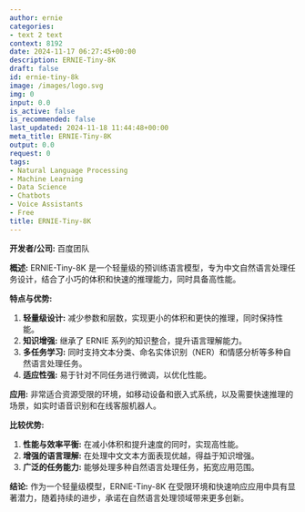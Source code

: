 ```yaml
---
author: ernie
categories:
- text 2 text
context: 8192
date: 2024-11-17 06:27:45+00:00
description: ERNIE-Tiny-8K
draft: false
id: ernie-tiny-8k
image: /images/logo.svg
img: 0
input: 0.0
is_active: false
is_recommended: false
last_updated: 2024-11-18 11:44:48+00:00
meta_title: ERNIE-Tiny-8K
output: 0.0
request: 0
tags:
- Natural Language Processing
- Machine Learning
- Data Science
- Chatbots
- Voice Assistants
- Free
title: ERNIE-Tiny-8K
---
```




**开发者/公司:** 百度团队

**概述:** ERNIE-Tiny-8K 是一个轻量级的预训练语言模型，专为中文自然语言处理任务设计，结合了小巧的体积和快速的推理能力，同时具备高性能。

**特点与优势:**
1. **轻量级设计:** 减少参数和层数，实现更小的体积和更快的推理，同时保持性能。
2. **知识增强:** 继承了 ERNIE 系列的知识整合，提升语言理解能力。
3. **多任务学习:** 同时支持文本分类、命名实体识别（NER）和情感分析等多种自然语言处理任务。
4. **适应性强:** 易于针对不同任务进行微调，以优化性能。

**应用:** 非常适合资源受限的环境，如移动设备和嵌入式系统，以及需要快速推理的场景，如实时语音识别和在线客服机器人。

**比较优势:**
1. **性能与效率平衡:** 在减小体积和提升速度的同时，实现高性能。
2. **增强的语言理解:** 在处理中文文本方面表现优越，得益于知识增强。
3. **广泛的任务能力:** 能够处理多种自然语言处理任务，拓宽应用范围。

**结论:** 作为一个轻量级模型，ERNIE-Tiny-8K 在受限环境和快速响应应用中具有显著潜力，随着持续的进步，承诺在自然语言处理领域带来更多创新。

